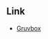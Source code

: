 

## Link

* [Gruvbox](https://aur.archlinux.org/packages?O=0&SeB=nd&K=Gruvbox&outdated=&SB=p&SO=d&PP=50&submit=Go)
